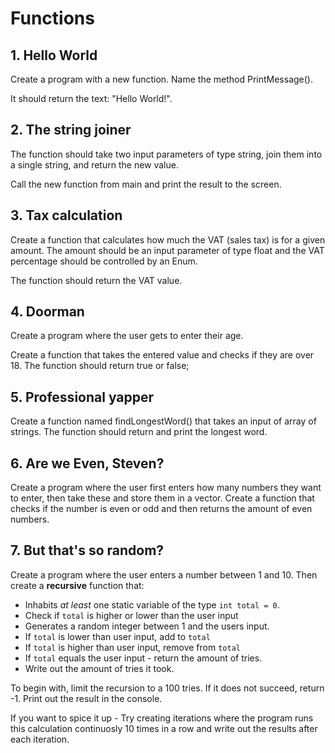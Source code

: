 # Functions

## 1. Hello World
Create a program with a new function. Name the method PrintMessage().

It should return the text: "Hello World!".

## 2. The string joiner
The function should take two input parameters of type string, join them into a single string, and return the new value.

Call the new function from main and print the result to the screen.

## 3. Tax calculation
Create a function that calculates how much the VAT (sales tax) is for a given amount. The amount should be an input parameter of type float and the VAT percentage should be controlled by an Enum.

The function should return the VAT value.

## 4. Doorman
Create a program where the user gets to enter their age.

Create a function that takes the entered value and checks if they are over 18. The function should return true or false;

## 5. Professional yapper
Create a function named findLongestWord() that takes an input of array of strings. The function should return and print the longest word.

## 6. Are we Even, Steven?
Create a program where the user first enters how many numbers they want to enter, then take these and store them in a vector. Create a function that checks if the number is even or odd and then returns the amount of even numbers.

## 7. But that's so random?
Create a program where the user enters a number between 1 and 10. Then create a **recursive** function that:
* Inhabits *at least* one static variable of the type `int total = 0`.
* Check if `total` is higher or lower than the user input
* Generates a random integer between 1 and the users input.
* If `total` is lower than user input, add to `total`
* If `total` is higher than user input, remove from `total`
* If `total` equals the user input - return the amount of tries.
* Write out the amount of tries it took.

To begin with, limit the recursion to a 100 tries. If it does not succeed, return -1. Print out the result in the console.

If you want to spice it up - Try creating iterations where the program runs this calculation continuosly 10 times in a row and write out the results after each iteration.